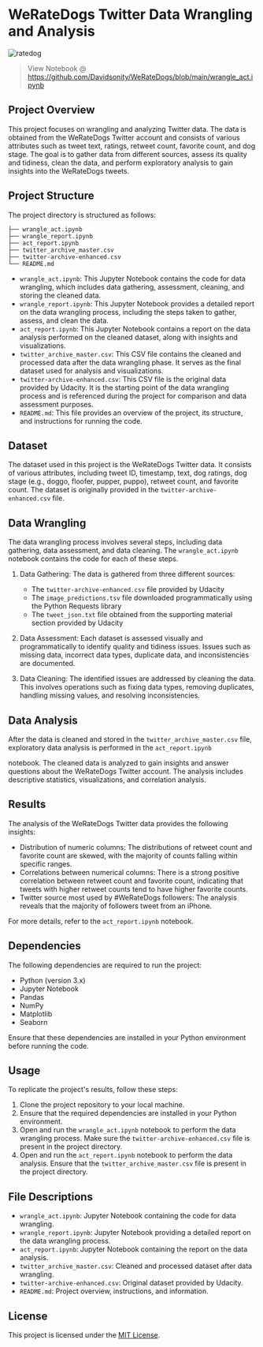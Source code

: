 # WeRateDogs Twitter Data Wrangling and Analysis

![ratedog](https://user-images.githubusercontent.com/96771321/215121953-9e0aadf0-b7ed-4d0a-b379-044287622972.jpg)
> View Notebook @ https://github.com/Davidsonity/WeRateDogs/blob/main/wrangle_act.ipynb

## Project Overview

This project focuses on wrangling and analyzing Twitter data. The data is obtained from the WeRateDogs Twitter account and consists of various attributes such as tweet text, ratings, retweet count, favorite count, and dog stage. The goal is to gather data from different sources, assess its quality and tidiness, clean the data, and perform exploratory analysis to gain insights into the WeRateDogs tweets.

## Project Structure

The project directory is structured as follows:

```
├── wrangle_act.ipynb
├── wrangle_report.ipynb
├── act_report.ipynb
├── twitter_archive_master.csv
├── twitter-archive-enhanced.csv
└── README.md
```

- `wrangle_act.ipynb`: This Jupyter Notebook contains the code for data wrangling, which includes data gathering, assessment, cleaning, and storing the cleaned data.
- `wrangle_report.ipynb`: This Jupyter Notebook provides a detailed report on the data wrangling process, including the steps taken to gather, assess, and clean the data.
- `act_report.ipynb`: This Jupyter Notebook contains a report on the data analysis performed on the cleaned dataset, along with insights and visualizations.
- `twitter_archive_master.csv`: This CSV file contains the cleaned and processed data after the data wrangling phase. It serves as the final dataset used for analysis and visualizations.
- `twitter-archive-enhanced.csv`: This CSV file is the original data provided by Udacity. It is the starting point of the data wrangling process and is referenced during the project for comparison and data assessment purposes.
- `README.md`: This file provides an overview of the project, its structure, and instructions for running the code.

## Dataset

The dataset used in this project is the WeRateDogs Twitter data. It consists of various attributes, including tweet ID, timestamp, text, dog ratings, dog stage (e.g., doggo, floofer, pupper, puppo), retweet count, and favorite count. The dataset is originally provided in the `twitter-archive-enhanced.csv` file.

## Data Wrangling

The data wrangling process involves several steps, including data gathering, data assessment, and data cleaning. The `wrangle_act.ipynb` notebook contains the code for each of these steps.

1. Data Gathering: The data is gathered from three different sources:
   - The `twitter-archive-enhanced.csv` file provided by Udacity
   - The `image_predictions.tsv` file downloaded programmatically using the Python Requests library
   - The `tweet_json.txt` file obtained from the supporting material section provided by Udacity

2. Data Assessment: Each dataset is assessed visually and programmatically to identify quality and tidiness issues. Issues such as missing data, incorrect data types, duplicate data, and inconsistencies are documented.

3. Data Cleaning: The identified issues are addressed by cleaning the data. This involves operations such as fixing data types, removing duplicates, handling missing values, and resolving inconsistencies.

## Data Analysis

After the data is cleaned and stored in the `twitter_archive_master.csv` file, exploratory data analysis is performed in the `act_report.ipynb`

 notebook. The cleaned data is analyzed to gain insights and answer questions about the WeRateDogs Twitter account. The analysis includes descriptive statistics, visualizations, and correlation analysis.

## Results

The analysis of the WeRateDogs Twitter data provides the following insights:

- Distribution of numeric columns: The distributions of retweet count and favorite count are skewed, with the majority of counts falling within specific ranges.
- Correlations between numerical columns: There is a strong positive correlation between retweet count and favorite count, indicating that tweets with higher retweet counts tend to have higher favorite counts.
- Twitter source most used by #WeRateDogs followers: The analysis reveals that the majority of followers tweet from an iPhone.

For more details, refer to the `act_report.ipynb` notebook.

## Dependencies

The following dependencies are required to run the project:

- Python (version 3.x)
- Jupyter Notebook
- Pandas
- NumPy
- Matplotlib
- Seaborn

Ensure that these dependencies are installed in your Python environment before running the code.

## Usage

To replicate the project's results, follow these steps:

1. Clone the project repository to your local machine.
2. Ensure that the required dependencies are installed in your Python environment.
3. Open and run the `wrangle_act.ipynb` notebook to perform the data wrangling process. Make sure the `twitter-archive-enhanced.csv` file is present in the project directory.
4. Open and run the `act_report.ipynb` notebook to perform the data analysis. Ensure that the `twitter_archive_master.csv` file is present in the project directory.

## File Descriptions

- `wrangle_act.ipynb`: Jupyter Notebook containing the code for data wrangling.
- `wrangle_report.ipynb`: Jupyter Notebook providing a detailed report on the data wrangling process.
- `act_report.ipynb`: Jupyter Notebook containing the report on the data analysis.
- `twitter_archive_master.csv`: Cleaned and processed dataset after data wrangling.
- `twitter-archive-enhanced.csv`: Original dataset provided by Udacity.
- `README.md`: Project overview, instructions, and information.

## License

This project is licensed under the [MIT License](LICENSE).

